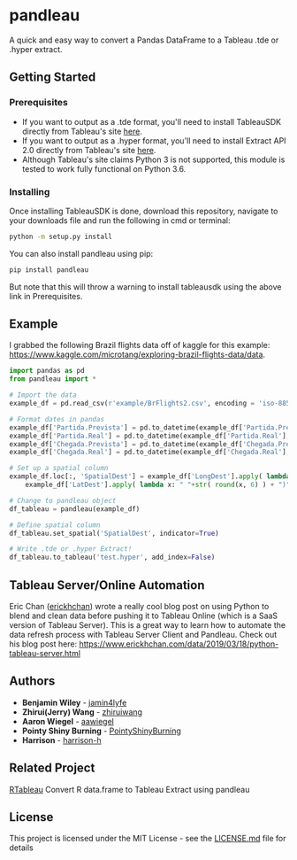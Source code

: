 # pandleau

A quick and easy way to convert a Pandas DataFrame to a Tableau .tde or .hyper extract.

## Getting Started

### Prerequisites

 - If you want to output as a .tde format, you'll need to install TableauSDK directly from Tableau's site [here]( https://onlinehelp.tableau.com/current/api/sdk/en-us/help.htm#SDK/tableau_sdk_installing.htm%3FTocPath%3D_____3).
  - If you want to output as a .hyper format, you'll need to install Extract API 2.0 directly from Tableau's site [here](https://onlinehelp.tableau.com/current/api/extract_api/en-us/help.htm#Extract/extract_api_installing.htm%3FTocPath%3D_____3).
  - Although Tableau's site claims Python 3 is not supported, this module is tested to work fully functional on Python 3.6.

### Installing

Once installing TableauSDK is done, download this repository, navigate to your downloads file and run the following in cmd or terminal:  
```bash
python -m setup.py install
```

You can also install pandleau using pip:
```bash
pip install pandleau
```
But note that this will throw a warning to install tableausdk using the above link in Prerequisites.

## Example

I grabbed the following Brazil flights data off of kaggle for this example: https://www.kaggle.com/microtang/exploring-brazil-flights-data/data.

```python
import pandas as pd
from pandleau import *

# Import the data
example_df = pd.read_csv(r'example/BrFlights2.csv', encoding = 'iso-8859-1')

# Format dates in pandas
example_df['Partida.Prevista'] = pd.to_datetime(example_df['Partida.Prevista'], format = '%Y-%m-%d')
example_df['Partida.Real'] = pd.to_datetime(example_df['Partida.Real'], format = '%Y-%m-%d')
example_df['Chegada.Prevista'] = pd.to_datetime(example_df['Chegada.Prevista'], format = '%Y-%m-%d')
example_df['Chegada.Real'] = pd.to_datetime(example_df['Chegada.Real'], format = '%Y-%m-%d')

# Set up a spatial column
example_df.loc[:, 'SpatialDest'] = example_df['LongDest'].apply( lambda x: "POINT (" + str( round(x, 6) ) ) + \
	example_df['LatDest'].apply( lambda x: " "+str( round(x, 6) ) + ")" )

# Change to pandleau object
df_tableau = pandleau(example_df)

# Define spatial column
df_tableau.set_spatial('SpatialDest', indicator=True)

# Write .tde or .hyper Extract!
df_tableau.to_tableau('test.hyper', add_index=False)

```

## Tableau Server/Online Automation

Eric Chan ([erickhchan](https://github.com/erickhchan)) wrote a really cool blog post on using Python to blend and clean data before pushing it to Tableau Online (which is a SaaS version of Tableau Server). This is a great way to learn how to automate the data refresh process with Tableau Server Client and Pandleau. Check out his blog post here: https://www.erickhchan.com/data/2019/03/18/python-tableau-server.html

## Authors

* **Benjamin Wiley** - [jamin4lyfe](https://github.com/bwiley1)
* **Zhirui(Jerry) Wang**  - [zhiruiwang](https://github.com/zhiruiwang)
* **Aaron Wiegel** - [aawiegel](https://github.com/aawiegel)
* **Pointy Shiny Burning** - [PointyShinyBurning](https://github.com/pointyshinyburning)
* **Harrison** - [harrison-h](https://github.com/harrison-h)

## Related Project

[RTableau](https://github.com/zhiruiwang/RTableau) Convert R data.frame to Tableau Extract using pandleau

## License

This project is licensed under the MIT License - see the [LICENSE.md](LICENSE.md) file for details
